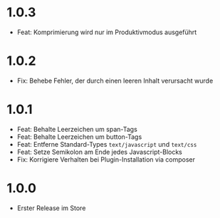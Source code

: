 # 1.0.3

* Feat: Komprimierung wird nur im Produktivmodus ausgeführt

# 1.0.2

* Fix: Behebe Fehler, der durch einen leeren Inhalt verursacht wurde

# 1.0.1

* Feat: Behalte Leerzeichen um span-Tags
* Feat: Behalte Leerzeichen um button-Tags
* Feat: Entferne Standard-Types `text/javascript` und `text/css`
* Feat: Setze Semikolon am Ende jedes Javascript-Blocks
* Fix: Korrigiere Verhalten bei Plugin-Installation via composer

# 1.0.0

* Erster Release im Store
